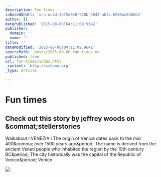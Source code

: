 ```yaml
---
description: Fun times
isBasedOnUrl: 'urn:uuid:3b75d8e8-928b-4843-abfa-6965ae63b6b3'
author: []
datePublished: '2015-08-06T04:11:09.964Z'
publisher:
  domain: ''
  name: ''
title: ''
dateModified: '2015-08-06T04:11:09.964Z'
sourcePath: _posts/2015-08-06-fun-times.md
published: true
url: fun-times/index.html
_context: 'http://schema.org'
_type: Article

---
```

# Fun times 

<article style=""><h1>Check out this story by jeffrey woods on &amp;commat;stellerstories</h1><p>Walkabout I VENEZIA I The origin of Venice dates back to the mid 400&amp;comma; over 1500 years ago&amp;period; The name is derived from the ancient Veneti people who inhabited the region by the 10th century BC&amp;period; The city historically was the capital of the Republic of Venice&amp;period; Venice</p><img src="https://steller.co/stories/480376504488822414/cover?size=640x960" /></article>